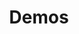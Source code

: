 ---
title: Demos
layout: collection
permalink: /demos/
collection: demos
entries_layout: grid
# classes: wide
---
